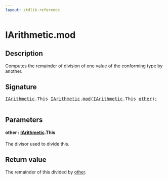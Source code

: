 ```yaml
---
layout: stdlib-reference
---
```


# IArithmetic\.mod

## Description

Computes the remainder of division of one value of the conforming type by another.



## Signature 

<pre>
<a href="../interfaces/iarithmetic-01/index" class="code_type">IArithmetic</a>.<span class="code_keyword">This</span> <a href="../interfaces/iarithmetic-01/index" class="code_type">IArithmetic</a>.<a href="mod">mod</a>(<a href="../interfaces/iarithmetic-01/index" class="code_type">IArithmetic</a>.<span class="code_keyword">This</span> <a href="mod#decl-other" class="code_param">other</a>);

</pre>

## Parameters

####  <a id="decl-other"></a>other  : [IArithmetic](../interfaces/iarithmetic-01/index)\.This
The divisor used to divide <span class='code'>this</span>.


## Return value
The remainder of <span class='code'>this</span> divided by <span class='code'><a href="mod#decl-other" class="code_param">other</a></span>.



